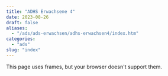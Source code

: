 ```yaml
---
title: "ADHS Erwachsene 4"
date: 2023-08-26
draft: false
aliases:
  - "/ads/ads-erwachsen/adhs-erwachsen4/index.htm"
categories:
  - "ads"
slug: "index"
---
```


This page uses frames, but your browser doesn't support them.